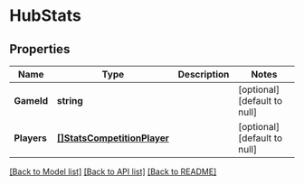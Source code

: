 # HubStats

## Properties
Name | Type | Description | Notes
------------ | ------------- | ------------- | -------------
**GameId** | **string** |  | [optional] [default to null]
**Players** | [**[]StatsCompetitionPlayer**](StatsCompetitionPlayer.md) |  | [optional] [default to null]

[[Back to Model list]](../README.md#documentation-for-models) [[Back to API list]](../README.md#documentation-for-api-endpoints) [[Back to README]](../README.md)


